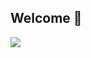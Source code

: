 ## Welcome 👋

<!-- title-->
<img src="https://capsule-render.vercel.app/api?type=waving&color=timeGradient&height=200&section=header&text=Yunyoung&fontSize=70&fontAlign=40&animation=twinkling&desc=HYU%20CSE%2022&descAlign=70" />
